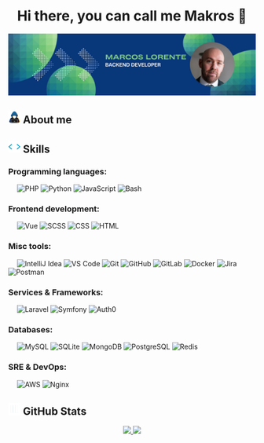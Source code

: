 <div align="center">
<h1 align="center">
    Hi there, you can call me Makros 👋
</h1>
</div>
<img src="https://github.com/makrosloro/makrosloro/raw/main/img/marcos_lorente_github_banner_v2.png">

<h2 style="text-align:center"></h2>

## <picture><img src = "https://github.com/makrosloro/makrosloro/raw/main/img/about_me.gif" width = 25px></picture> About me


## <picture><img src = "https://github.com/makrosloro/makrosloro/raw/main/img/skills.gif" width = 25px></picture> Skills
### Programming languages:
&emsp;
![PHP](https://img.shields.io/badge/-PHP-000?&logo=PHP)
![Python](https://img.shields.io/badge/-Python-000?&logo=Python)
![JavaScript](https://img.shields.io/badge/-JavaScript-000?&logo=JavaScript)
![Bash](https://img.shields.io/badge/-Bash-000?&logo=GNU-Bash)

### Frontend development:
&emsp;
![Vue](https://img.shields.io/badge/-Vue-000?&logo=vue.js)
![SCSS](https://img.shields.io/badge/-SCSS-000?&logo=Sass)
![CSS](https://img.shields.io/badge/-CSS-000?&logo=CSS3)
![HTML](https://img.shields.io/badge/-HTML-000?&logo=HTML5)
### Misc tools:
&emsp;
![IntelliJ Idea](https://img.shields.io/badge/Intellij%20Idea-000?logo=intellij-idea)
![VS Code](https://img.shields.io/badge/-VS%20Code-000?&logo=Visual-Studio-Code)
![Git](https://img.shields.io/badge/-Git-000?&logo=Git)
![GitHub](https://img.shields.io/badge/-GitHub-000?&logo=GitHub)
![GitLab](https://img.shields.io/badge/-GitLab-000?&logo=GitLab)
![Docker](https://img.shields.io/badge/-Docker-000?&logo=Docker)
![Jira](https://img.shields.io/badge/-Jira-000?&logo=Jira)
![Postman](https://img.shields.io/badge/-Postman-000?&logo=Postman)

### Services & Frameworks:
&emsp;
![Laravel](https://img.shields.io/badge/-Laravel-000?&logo=Laravel)
![Symfony](https://img.shields.io/badge/-Symfony-000?&logo=Symfony)
![Auth0](https://img.shields.io/badge/-Auth0-000?&logo=Auth0)


### Databases:
&emsp;
![MySQL](https://img.shields.io/badge/-MySQL-000?&logo=MySQL)
![SQLite](https://img.shields.io/badge/-SQLite-000?&logo=SQLite)
![MongoDB](https://img.shields.io/badge/-MongoDB-000?&logo=MongoDB)
![PostgreSQL](https://img.shields.io/badge/-PostgreSQL-000?&logo=PostgreSQL)
![Redis](https://img.shields.io/badge/-Redis-000?&logo=Redis)

### SRE & DevOps:
&emsp;
![AWS](https://img.shields.io/badge/-AWS-000?&logo=Amazon-AWS)
![Nginx](https://img.shields.io/badge/-Nginx-000?&logo=Nginx)


## <picture><img src = "https://github.com/makrosloro/makrosloro/raw/main/img/github_stats.gif" width = 25px></picture> GitHub Stats

<p align="center">
<a href="https://github.com/makrosloro">
  <img height="180em" src="https://github-readme-stats-eight-theta.vercel.app/api?username=makrosloro&show_icons=true&theme=algolia&include_all_commits=true&count_private=true"/>
  <img height="180em" src="https://github-readme-stats-eight-theta.vercel.app/api/top-langs/?username=makrosloro&layout=compact&langs_count=8&theme=algolia"/>
</a>
</p>


<!-- 
**makrosloro/makrosloro** is a ✨ _special_ ✨ repository because its `README.md` (this file) appears on your GitHub profile.

Here are some ideas to get you started:

- 🔭 I’m currently working on ...
- 🌱 I’m currently learning ...
- 👯 I’m looking to collaborate on ...
- 🤔 I’m looking for help with ...
- 💬 Ask me about ...
- 📫 How to reach me: ...
- 😄 Pronouns: ...
- ⚡ Fun fact: ...
-->
